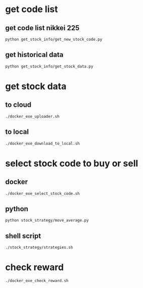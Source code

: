 # get code list

## get code list nikkei 225
`python get_stock_info/get_new_stock_code.py`

## get historical data
`python get_stock_info/get_stock_data.py`

# get stock data

## to cloud
`./docker_exe_uploader.sh`  

## to local
`./docker_exe_download_to_local.sh`

# select stock code to buy or sell

## docker
`./docker_exe_select_stock_code.sh`

## python
`python stock_strategy/move_average.py`

## shell script
`./stock_strategy/strategies.sh`

# check reward
`./docker_exe_check_reward.sh`
